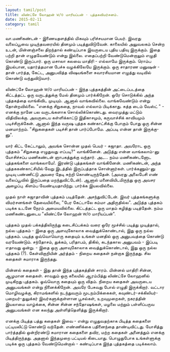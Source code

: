 ```yaml
---
layout: tamil/post
title: லிண்ட்சே லோஹன் w/o மாரியப்பன் - புத்தகவிமர்சனம்.
date: 2015-02-11
category: tamil
---
```


வா.மணிகண்டன் - இணையதளத்தில் மிகவும் பரிச்சயமான பெயர். இவரது வலைப்பூவை முடிந்தவரையில் தினமும் படித்துவிடுவேன். காலையில் அலுவலகம் சென்ற உடன், மின்னஞ்சலை திறந்தால் கண்டிப்பாக இவருடைய புதிய பதிவு இருக்கும். இதை பற்றி தான் எழுதவேண்டும் என்று இல்லை. எதைப்பற்றி வேண்டுமென்றாலும் எழுதி கொண்டு இருப்பார். ஒரு மசாலா கலவை மாதிரி - எல்லாமே இருக்கும். ரொம்ப இயல்பான, யதார்த்தமான பேச்சு வழக்கிலேயே இருக்கும். ஒரு சாதாரண மனுஷன் - தான் பார்த்த, கேட்ட, அனுபவித்த விஷயங்களை சுவாரசியமான எழுத்து வடிவில் கொண்டு வந்துவிடுவார்.<br/>
<br/>
லிண்ட்சே லோஹன் w/o மாரியப்பன் - இந்த புத்தகத்தின் அட்டைப்படத்தை கிட்டத்தட்ட ஒரு வருடத்துக்கு மேல் தினமும் பார்க்கிறேன். ஒரே சொடுக்கில் அந்த புத்தகத்தை வாங்கிவிட முடியும். ஆனால் வாங்கவில்லை. வாங்கவேண்டும் என்று தோன்றவில்லை. "எனக்கு சிறுகதை, நாவல் எல்லாம் பிடிக்காது. சுத்த டைம் வேஸ்ட் " - எனக்கு நானே பல வருடங்களாக சொல்லிக்கொண்டது. வைரமுத்து மட்டும் விதிவிலக்கு. அவருடைய கள்ளிக்காட்டு இதிகாசமும், கருவாச்சிக் காவியமும் படிச்சிருக்கேன். ஆனால் இந்த  வருஷ புத்தக கண்காட்சிக்கு போகும் போது ஒரு சின்ன மனமாற்றம். "சிறுகதைகள் படிச்சி தான் பார்ப்போமே. அப்படி என்ன தான் இருக்கு-னு".<br/>
<br/>
யார் கிட்ட கேட்டாலும், அவங்க சொன்ன முதல் பெயர் - சுஜாதா. அவரோட ஒரு புத்தகம் "சிறுகதை எழுதுவது எப்படி?" வாங்கினேன். அடுத்து என்ன வாங்கலாம்-னு யோசிச்சப்ப மணிகண்டன் ஞாபகத்துக்கு வந்தார். அட... நம்ம மணிகண்டனோட புத்தகங்களை வாங்கலாமே!. இரண்டு புத்தகங்கள் வாங்கினேன். மணிகண்டன், அந்த புத்தககண்காட்சியில் வேறு இடத்தில் இருப்பத்தாக சொன்னார்கள். பார்க்கணும்-னு முடிவு பண்ணிட்டு அவரை தேடி சுற்றி கொண்டிருந்தேன். (அவரது அலைபேசி எண் வலைப்பூவில் இருப்பதை மறந்துவிட்டேன்). ஆனால் மனைவியிடமிருந்து ஒரு அவசர அழைப்பு. கிளம்ப வேண்டியதாயிற்று. பார்க்க இயலவில்லை.<br/>
<br/>
முதல் நாள் சுஜாதாவின் புத்தகம் படித்தேன். அசந்துவிட்டேன். இவர் புத்தகங்களுக்கு விமர்சனங்கள் தேவையில்லை, "பேர கேட்டாலே சும்மா அதிருதில்ல". அடுத்த புத்தகம் படிக்க உடனே நேரம் அமையவில்லை. கிட்டத்தட்ட ஒரு மாதம் கழித்து படித்தேன். நம்ம மணிகண்டனுடைய "லிண்ட்சே லோஹன் w/o மாரியப்பன்".<br/>
<br/>
புத்தகம் முதல் பக்கத்திலிருந்து கடைசிப்பக்கம் வரை ஒரே மூச்சில் படித்து முடித்தால், நல்ல புத்தகம் - இதை ஒரு அளவுகோலாக வைத்துக்கொண்டால், இது ஒரு நல்ல புத்தகம். படித்த ஒவ்வொவொரு கதையும் உங்கள் மனதில் ஒரு அனுபவத்தை கொண்டு வரவேண்டும். சந்தோசம், துக்கம், பரிதாபம், திகில், கடந்தகால அனுபவம் - இப்படி எதாவது ஒன்று. - இதை ஒரு அளவுகோலாக வைத்துக்கொண்டால், இது ஒரு நல்ல புத்தகம் (?). கேள்விகுறியின் அர்த்தம் - நிறைய கதைகள் நன்றாக இருந்தது. சில கதைகள் சுமாராக இருந்தது.<br/>
<br/>
மின்னல் கதைகள் - இது தான் இந்த புத்தகத்தின் சாரம். மின்னல் மாதிரி சின்ன, ஆழமான கதைகள். சாவதும் ஒரு கலையில் ஆரம்பித்து லிண்ட்சே லோஹனில் முடிகிறது புத்தகம். ஓவ்வொரு கதையும் ஒரு விதம். நிறைய கதைகள் அவருடைய அனுபவங்கள் என்று நினைக்கிறேன். அவரே பேசுவது போல் எழுதி இருக்கிறார். வட்டார மொழிவழக்கு, கிராமங்களில் நடந்துவரும் மூடநம்பிக்கைகள், கவுண்டர்-சக்கிலியர்-பறையர்-துலுக்கர்  இவர்களுக்குள்ளான பூசல்கள், உறவுமுறைகள், நகரத்தின் இயலாமை வாழ்க்கை, சின்ன சின்ன சந்தோஷங்கள், மழலை மற்றும் பள்ளிப்பருவ அனுபவங்கள் என கலந்து அள்ளித்தெளித்து இருக்கிறார்.<br/>
<br/>
எனக்கு பிடித்த பத்து கதைகள் இவை - என்று எழுதுவதற்காக பிடித்த கதைகளை பட்டியலிட்டு கொண்டு வந்தேன். எண்ணிக்கை பதினைந்தை தாண்டிவிட்டது. யோசித்து பார்த்ததில் ஒன்றிரண்டு சுமாரான கதைகளை தவிர, மற்ற கதைகள் அனைத்தும் எனக்கு பிடித்திருந்தது. அதனால் இந்தமுறை பட்டியல் கிடையாது. பொழுதுபோக உங்கள்ளுக்கு படிக்க ஒரு புத்தகம் வேண்டுமென்றால் - கண்டிப்பாக இந்த புத்தகத்தை படிக்கலாம்.<br/>
<br/>
